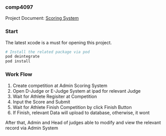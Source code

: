 ### comp4097
Project Document: [Scoring System](https://drive.google.com/file/d/1TbBtPC6Xcj-cNjQ0fL2EWVNC_SbEZOF_/view?usp=sharing)

### Start
The latest xcode is a must for opening this project.
```bash
# Install the related package via pod
pod deintegrate
pod install
```
### Work Flow
1. Create competition at Admin Scoring System
2. Open D-Judge or E-Judge System at ipad for relevant Judge
3. Wait for Athlete Regisiter at Competition
4. Input the Score and Submit
5. Wait for Athlete Finish Competition by click Finish Button
6. If Finish, relevant Data will upload to database, otherwise, it wont

After that, Admin and Head of judges able to modify and view the relevant record via Admin System
